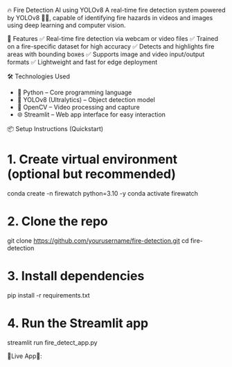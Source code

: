 🔥 Fire Detection AI using YOLOv8
A real-time fire detection system powered by YOLOv8 🚒📸, capable of identifying fire hazards in videos and images using deep learning and computer vision.

🚀 Features
✅ Real-time fire detection via webcam or video files
✅ Trained on a fire-specific dataset for high accuracy
✅ Detects and highlights fire areas with bounding boxes
✅ Supports image and video input/output formats
✅ Lightweight and fast for edge deployment

🛠️ Technologies Used
* 🐍 Python – Core programming language
* 🧠 YOLOv8 (Ultralytics) – Object detection model
* 🎥 OpenCV – Video processing and capture
* 🌐 Streamlit – Web app interface for easy interaction

📦 Setup Instructions (Quickstart)

# 1. Create virtual environment (optional but recommended)
conda create -n firewatch python=3.10 -y
conda activate firewatch

# 2. Clone the repo
git clone https://github.com/yourusername/fire-detection.git
cd fire-detection

# 3. Install dependencies
pip install -r requirements.txt

# 4. Run the Streamlit app
streamlit run fire_detect_app.py

🔺Live App🔻: 

